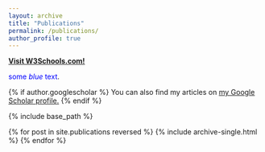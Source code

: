 ```yaml
---
layout: archive
title: "Publications"
permalink: /publications/
author_profile: true
---
```


<b><a href="https://www.w3schools.com/">Visit W3Schools.com!</a></b>

<span style="color:blue">some *blue* text</span>.


{% if author.googlescholar %}
  You can also find my articles on <u><a href="{{author.googlescholar}}">my Google Scholar profile</a>.</u>
{% endif %}

{% include base_path %}

{% for post in site.publications reversed %}
  {% include archive-single.html %}
{% endfor %}
